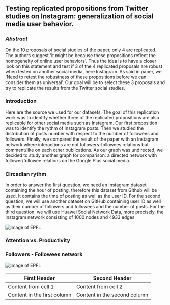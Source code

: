 ## Testing replicated propositions from Twitter studies on Instagram: generalization of social media user behavior.



### ***Abstract***

On the 10 proposals of social studies of the paper, only 4 are replicated. The authors suggest 'it might be because these propositions reflect the homogeneity of online user behaviors'. Thus the idea is to have a closer look on this statement and test if 3 of the 4 replicated proposals are robust when tested on another social media, here Instagram. As said in paper, we 'Need to retest the robustness of these propositions before we can consider them as universal’. Our goal will be to select these 3 proposals and try to replicate the results from the Twitter social studies.

### Introduction

Here are the source we used for our datasets. The goal of this replication work was to identify whether three of the replicated propositions are also replicable for other social media such as Instagram. Our first proposition was to identify the rythm of Instagram posts. Then we studied the distribution of posts number with respect to the number of followees and followers. Finally, we compared the result of the paper with an Instagram network where interactions are not followers-followees relations but comment/like on each other publications. As our graph was undirected, we decided to study another graph for comparison: a directed network with follower/followee relations on the Google Plus social media.

### Circadian rythm

In order to answer the first question, we need an Instagram dataset containing the hour of posting, therefore this dataset from Github will be used. It contains the time of posting as well as the user ID.
For the second question, we will use another dataset on GitHub containing user ID as well as their number of followers and followees and the number of posts.
For the third question, we will use Huawei Social Network Data, more precisely, the Instagram network consisting of 1000 nodes and 4933 edges

![Image of EPFL](https://nguerrao.github.io/Robotics/ADA.png)

### Attention vs. Productivity



### Followers - Followees network

![Image of EPFL](https://nguerrao.github.io/Robotics/FF.png)



First Header | Second Header
------------ | -------------
Content from cell 1 | Content from cell 2
Content in the first column | Content in the second column
